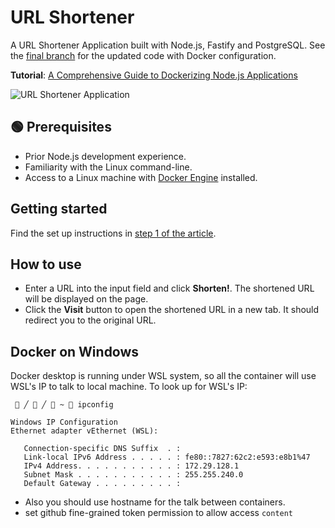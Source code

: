# URL Shortener

A URL Shortener Application built with Node.js, Fastify and PostgreSQL. See the
[final branch](https://github.com/betterstack-community/node-url-shortener/tree/final)
for the updated code with Docker configuration.

**Tutorial**:
[A Comprehensive Guide to Dockerizing Node.js Applications](https://betterstack.com/community/guides/scaling-nodejs/dockerize-nodejs/)

![URL Shortener Application](screenshot.png)

## 🟢 Prerequisites

- Prior Node.js development experience.
- Familiarity with the Linux command-line.
- Access to a Linux machine with
  [Docker Engine](https://docs.docker.com/engine/install/) installed.

## Getting started

Find the set up instructions in
[step 1 of the article](https://betterstack.com/community/guides/scaling-nodejs/dockerize-nodejs/#step-1-setting-up-the-demo-project).

## How to use

- Enter a URL into the input field and click **Shorten!**. The shortened URL
  will be displayed on the page.
- Click the **Visit** button to open the shortened URL in a new tab. It should
  redirect you to the original URL.


## Docker on Windows
Docker desktop is running under WSL system, so all the container will use WSL's IP to talk to local machine.
To look up for WSL's IP:
```
  ╱  ╱  ~ ​ ipconfig

Windows IP Configuration
Ethernet adapter vEthernet (WSL):

   Connection-specific DNS Suffix  . :
   Link-local IPv6 Address . . . . . : fe80::7827:62c2:e593:e8b1%47
   IPv4 Address. . . . . . . . . . . : 172.29.128.1
   Subnet Mask . . . . . . . . . . . : 255.255.240.0
   Default Gateway . . . . . . . . . :
```
- Also you should use hostname for the talk between containers.
- set github fine-grained token permission to allow access `content`
